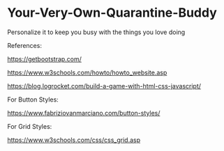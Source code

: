 # Your-Very-Own-Quarantine-Buddy
Personalize it to keep you busy with the things you love doing

References:

https://getbootstrap.com/ 

https://www.w3schools.com/howto/howto_website.asp

https://blog.logrocket.com/build-a-game-with-html-css-javascript/

For Button Styles:

https://www.fabriziovanmarciano.com/button-styles/

For Grid Styles:

https://www.w3schools.com/css/css_grid.asp
